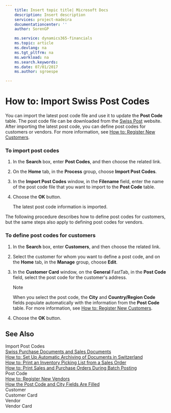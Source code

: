 ```yaml
---
    title: Insert topic title| Microsoft Docs
    description: Insert description
    services: project-madeira
    documentationcenter: ''
    author: SorenGP

    ms.service: dynamics365-financials
    ms.topic: article
    ms.devlang: na
    ms.tgt_pltfrm: na
    ms.workload: na
    ms.search.keywords:
    ms.date: 07/01/2017
    ms.author: sgroespe

---
```

# How to: Import Swiss Post Codes
You can import the latest post code file and use it to update the **Post Code** table. The post code file can be downloaded from the [Swiss Post](http://go.microsoft.com/fwlink/?LinkId=150292) website. After importing the latest post code, you can define post codes for customers or vendors. For more information, see [How to: Register New Customers](how-to-register-new-vendors.md).  
  
### To import post codes  
  
1.  In the **Search** box, enter **Post Codes**, and then choose the related link.  
  
2.  On the **Home** tab, in the **Process** group, choose **Import Post Codes**.  
  
3.  In the **Import Post Codes** window, in the **Filename** field, enter the name of the post code file that you want to import to the **Post Code** table.  
  
4.  Choose the **OK** button.  
  
     The latest post code information is imported.  
  
 The following procedure describes how to define post codes for customers, but the same steps also apply to defining post codes for vendors.  
  
### To define post codes for customers  
  
1.  In the **Search** box, enter **Customers**, and then choose the related link.  
  
2.  Select the customer for whom you want to define a post code, and on the **Home** tab, in the **Manage** group, choose **Edit**.  
  
3.  In the **Customer Card** window, on the **General** FastTab, in the **Post Code** field, select the post code for the customer's address.  
  
    > [!NOTE]  
    >  When you select the post code, the **City** and **Country/Region Code** fields populate automatically with the information from the **Post Code** table. For more information, see [How to: Register New Customers](how-to-register-new-customers.md).  
  
4.  Choose the **OK** button.  
  
## See Also  
 Import Post Codes   
 [Swiss Purchase Documents and Sales Documents](swiss-purchase-documents-and-sales-documents.md)   
 [How to: Set Up Automatic Archiving of Documents in Switzerland](how-to-set-up-automatic-archiving-of-documents-in-switzerland.md)   
 [How to: Print an Inventory Picking List from a Sales Order](how-to-print-an-inventory-picking-list-from-a-sales-order.md)   
 [How to: Print Sales and Purchase Orders During Batch Posting](how-to-print-sales-and-purchase-orders-during-batch-posting.md)   
 Post Code   
 [How to: Register New Vendors](how-to-register-new-vendors.md)   
 [How the Post Code and City Fields Are Filled](how-the-post-code-and-city-fields-are-filled.md)   
 Customer   
 Customer Card   
 Vendor   
 Vendor Card